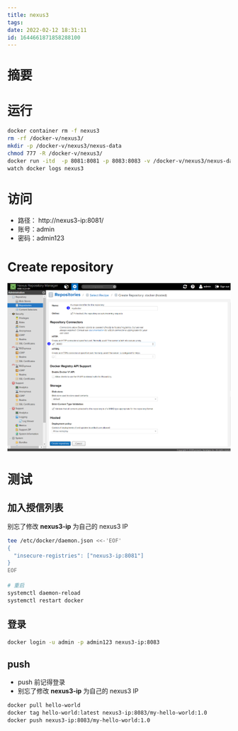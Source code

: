 ```yaml
---
title: nexus3
tags: 
date: 2022-02-12 18:31:11
id: 1644661871858288100
---
```

# 摘要



# 运行

```sh
docker container rm -f nexus3
rm -rf /docker-v/nexus3/
mkdir -p /docker-v/nexus3/nexus-data
chmod 777 -R /docker-v/nexus3/
docker run -itd  -p 8081:8081 -p 8083:8083 -v /docker-v/nexus3/nexus-data:/nexus-data --privileged=true --restart=always --name=nexus3 sonatype/nexus3:3.16.2
watch docker logs nexus3
```

# 访问

- 路径： http://nexus3-ip:8081/
- 账号：admin
- 密码：admin123

# Create repository

![image-20220212203136223](assets/images/image-20220212203136223.png)

# 测试

## 加入授信列表

别忘了修改 **nexus3-ip** 为自己的 nexus3 IP

```sh
tee /etc/docker/daemon.json <<-'EOF'
{
  "insecure-registries": ["nexus3-ip:8081"]
}
EOF

# 重启
systemctl daemon-reload
systemctl restart docker
```

## 登录

```sh
docker login -u admin -p admin123 nexus3-ip:8083
```

## push 

- push 前记得登录
- 别忘了修改 **nexus3-ip** 为自己的 nexus3 IP

```sh
docker pull hello-world
docker tag hello-world:latest nexus3-ip:8083/my-hello-world:1.0
docker push nexus3-ip:8083/my-hello-world:1.0
```























